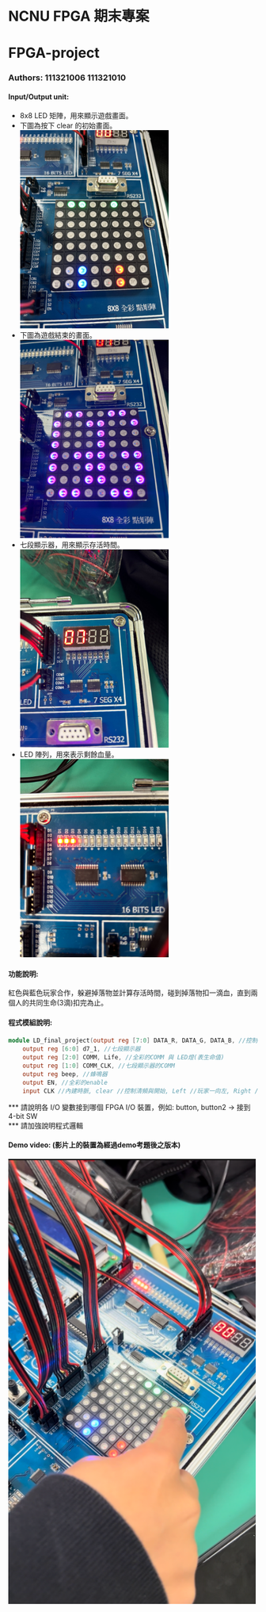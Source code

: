 # NCNU FPGA 期末專案

# FPGA-project
### Authors: 111321006 111321010

#### Input/Output unit:<br>
* 8x8 LED 矩陣，用來顯示遊戲畫面。
* 下圖為按下 clear 的初始畫面。<br>
<img src="https://github.com/LiztaMino/---/blob/main/LD/S__6430724.jpg" width="300"/><br>
* 下圖為遊戲結束的畫面。<br>
<img src="https://github.com/LiztaMino/---/blob/main/LD/S__6430729.jpg" width="300"/><br>
* 七段顯示器，用來顯示存活時間。<br>
<img src="https://github.com/LiztaMino/---/blob/main/LD/S__6430731.jpg" width="300"/><br>
* LED 陣列，用來表示剩餘血量。<br>
<img src="https://github.com/LiztaMino/---/blob/main/LD/S__6430732.jpg" width="300"/><br>

#### 功能說明:<br>
紅色與藍色玩家合作，躲避掉落物並計算存活時間，碰到掉落物扣一滴血，直到兩個人的共同生命(3滴)扣完為止。<br>

#### 程式模組說明:<br>
```verilog HDL=
module LD_final_project(output reg [7:0] DATA_R, DATA_G, DATA_B, //控制紅、綠、藍燈
  	output reg [6:0] d7_1, //七段顯示器
  	output reg [2:0] COMM, Life, //全彩的COMM 與 LED燈(表生命值)
	output reg [1:0] COMM_CLK, //七段顯示器的COMM
	output reg beep, //蜂鳴器
	output EN, //全彩的enable
	input CLK //內建時脈, clear //控制清頻與開始, Left //玩家一向左, Right //玩家一向右, Left2 //玩家二向左, Right2 //玩家二向右);<br><br>
```
*** 請說明各 I/O 變數接到哪個 FPGA I/O 裝置，例如: button, button2 -> 接到 4-bit SW <br>
*** 請加強說明程式邏輯 <br>


#### Demo video: (影片上的裝置為經過demo考題後之版本)
<a href="https://drive.google.com/file/d/15EwAh8kz9S7phOs_VkQBgLVM48Nm_fnk/view?usp=sharing" title="Demo Video"><img src="https://github.com/LiztaMino/---/blob/main/LD/%E8%9E%A2%E5%B9%95%E6%93%B7%E5%8F%96%E7%95%AB%E9%9D%A2%202024-01-03%20181753.png" alt="Demo Video" width="500"/></a>
